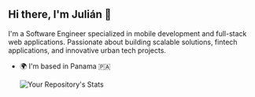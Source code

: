 ## Hi there, I'm Julián 👋

I'm a Software Engineer specialized in mobile development and full-stack web applications. Passionate about building scalable solutions, fintech applications, and innovative urban tech projects.

- 🌍  I'm based in Panama 🇵🇦

  ![Your Repository's Stats](https://github-readme-stats.vercel.app/api?username=jkamiphi&show_icons=true)

